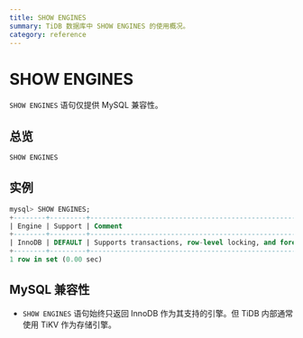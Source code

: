 ```yaml
---
title: SHOW ENGINES
summary: TiDB 数据库中 SHOW ENGINES 的使用概况。
category: reference
---
```


# SHOW ENGINES

`SHOW ENGINES` 语句仅提供 MySQL 兼容性。

## 总览

```sql
SHOW ENGINES
```

## 实例

```sql
mysql> SHOW ENGINES;
+--------+---------+------------------------------------------------------------+--------------+------+------------+
| Engine | Support | Comment                                                    | Transactions | XA   | Savepoints |
+--------+---------+------------------------------------------------------------+--------------+------+------------+
| InnoDB | DEFAULT | Supports transactions, row-level locking, and foreign keys | YES          | YES  | YES        |
+--------+---------+------------------------------------------------------------+--------------+------+------------+
1 row in set (0.00 sec)
```

## MySQL 兼容性

* `SHOW ENGINES` 语句始终只返回 InnoDB 作为其支持的引擎。但 TiDB 内部通常使用 TiKV 作为存储引擎。